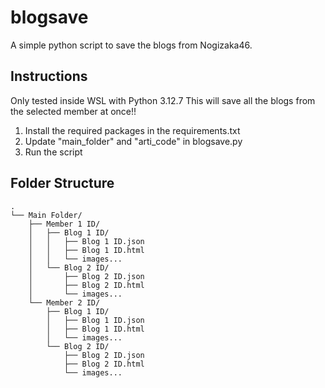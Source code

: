 # blogsave

A simple python script to save the blogs from Nogizaka46.

## Instructions

Only tested inside WSL with Python 3.12.7
This will save all the blogs from the selected member at once!!

1. Install the required packages in the requirements.txt
2. Update "main_folder" and "arti_code" in blogsave.py
3. Run the script

## Folder Structure
```
.
└── Main Folder/
    ├── Member 1 ID/
    │   ├── Blog 1 ID/
    │   │   ├── Blog 1 ID.json
    │   │   ├── Blog 1 ID.html
    │   │   └── images...
    │   └── Blog 2 ID/
    │       ├── Blog 2 ID.json
    │       ├── Blog 2 ID.html
    │       └── images...
    └── Member 2 ID/
        ├── Blog 1 ID/
        │   ├── Blog 1 ID.json
        │   ├── Blog 1 ID.html
        │   └── images...
        └── Blog 2 ID/
            ├── Blog 2 ID.json
            ├── Blog 2 ID.html
            └── images...
```
